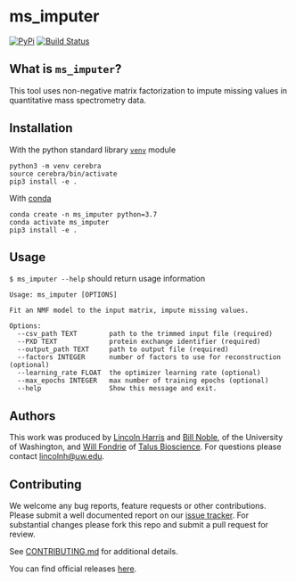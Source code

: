 ms_imputer
==========
[![PyPi](https://img.shields.io/pypi/v/ms_imputer.svg)](https://pypi.python.org/pypi/ms_imputer)
[![Build Status](https://img.shields.io/travis/lincoln-harris/ms_imputer.svg)](https://travis-ci.com/lincoln-harris/ms_imputer)     

What is `ms_imputer`?
--------------------

This tool uses non-negative matrix factorization to impute missing values in quantitative mass spectrometry data. 

Installation
------------

With the python standard library [`venv`](https://docs.python.org/3/library/venv.html) module
```
python3 -m venv cerebra
source cerebra/bin/activate
pip3 install -e . 
```

With [conda](https://docs.conda.io/en/latest/)
```
conda create -n ms_imputer python=3.7
conda activate ms_imputer
pip3 install -e . 
```

Usage
-----
`$ ms_imputer --help` should return usage information

```
Usage: ms_imputer [OPTIONS]

Fit an NMF model to the input matrix, impute missing values.

Options:
  --csv_path TEXT        path to the trimmed input file (required)
  --PXD TEXT             protein exchange identifier (required)
  --output_path TEXT     path to output file (required)
  --factors INTEGER      number of factors to use for reconstruction (optional)
  --learning_rate FLOAT  the optimizer learning rate (optional)
  --max_epochs INTEGER   max number of training epochs (optional)
  --help                 Show this message and exit.
```    

Authors
-------

This work was produced by [Lincoln Harris](https://github.com/lincoln-harris) and [Bill Noble](https://github.com/wsnoble), of the University of Washington, and [Will Fondrie](https://github.com/wfondrie) of [Talus Bioscience](https://www.talus.bio/). For questions please contact lincolnh@uw.edu. 

Contributing
------------

We welcome any bug reports, feature requests or other contributions. 
Please submit a well documented report on our [issue tracker](https://github.com/lincoln-harris/ms_imputer/issues). 
For substantial changes please fork this repo and submit a pull request for review. 

See [CONTRIBUTING.md](https://github.com/lincoln-harris/ms_imputer/blob/main/docs/CONTRIBUTING.md) for additional details. 

You can find official releases [here](https://github.com/lincoln-harris/ms_imputer/releases). 


